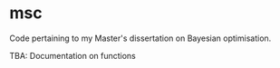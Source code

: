 # msc
Code pertaining to my Master's dissertation on Bayesian optimisation.

TBA:
Documentation on functions

